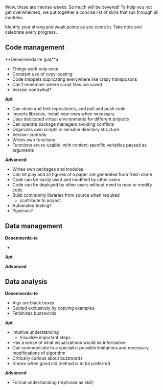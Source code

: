 Wow, these are intense weeks.
So much will be covered!
To help you not get overwhelmed, we put together a concise list of skills that run through all modules.

Identify your strong and weak points as you come in.
Take note and celebrate every progress.


## Code management

**Desenmerda-te (pá)**a

- Things work only once
- Constant use of copy-pasting
- Code snippets duplicating everywhere like crazy transposons
- Can't remember where script files are saved
- Version contrwhat?

**Apt**

- Can clone and fork repositories, and pull and push code
- Imports libraries, install new ones when necessary
- Uses dedicated virtual environments for different projects
- Can operate package managers avoiding conflicts
- Organizes own scripts in sensible directory structure
- Version-controls
- Writes own functions
- Functions are re-usable, with context-specific variables passed as arguments


**Advanced**

- Writes own packages and modules
- Can hit play and all figures of a paper are generated from fresh clone
- Code can be easily used and modified by other users
- Code can be deployed by other users without need to read or modify code
- Build community libraries from source when required
    - contribute to project
- Automated testing?
- Pipelines?

## Data management

**Desenmerda-te**

-

**Apt**


**Advanced**

## Data analysis

**Desenmerda-te**
- Algs are black boxes
- Guided exclusively by copying examples
- Fetishizes buzzwords

**Apt**
- Intuitive understanding
  - Visualize important steps
- Has a sense of what visualizations would be informative
- Can communicate to a specialist possible limitations and necessary modifications of algorithm
- Critically curious about buzzwords
- Knows when good old method is to be preferred

**Advanced**
- Formal understanding (rephrase as skill)
